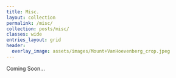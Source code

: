 ```yaml
---
title: Misc.
layout: collection
permalink: /misc/
collection: posts/misc/
classes: wide
entries_layout: grid
header: 
  overlay_image: assets/images/Mount+VanHoevenberg_crop.jpeg
---
```


Coming Soon...

